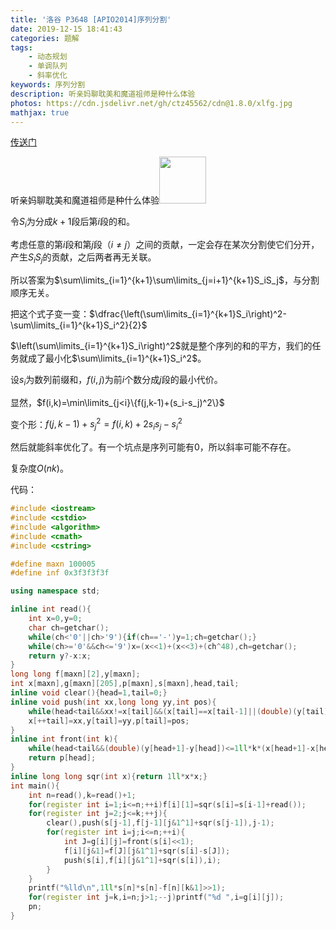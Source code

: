 ```yaml
---
title: '洛谷 P3648 [APIO2014]序列分割'
date: 2019-12-15 18:41:43
categories: 题解
tags:
    - 动态规划
    - 单调队列
    - 斜率优化
keywords: 序列分割
description: 听亲妈聊耽美和魔道祖师是种什么体验
photos: https://cdn.jsdelivr.net/gh/ctz45562/cdn@1.8.0/xlfg.jpg
mathjax: true
---
```


[传送门](https://www.luogu.com.cn/problem/P3648)

听亲妈聊耽美和魔道祖师是种什么体验<img class="emoji-coda" src="https://cdn.jsdelivr.net/gh/ctz45562/cdn@1.7.9/emojis/menhera/34.jpg" alt="" style="height:75px;width:auto">

<!--more-->

令$S_i$为分成$k+1$段后第$i$段的和。

考虑任意的第$i$段和第$j$段（$i\neq j$）之间的贡献，一定会存在某次分割使它们分开，产生$S_iS_j$的贡献，之后两者再无关联。

所以答案为$\sum\limits_{i=1}^{k+1}\sum\limits_{j=i+1}^{k+1}S_iS_j$，与分割顺序无关。

把这个式子变一变：$\dfrac{\left(\sum\limits_{i=1}^{k+1}S_i\right)^2-\sum\limits_{i=1}^{k+1}S_i^2}{2}$

$\left(\sum\limits_{i=1}^{k+1}S_i\right)^2$就是整个序列的和的平方，我们的任务就成了最小化$\sum\limits_{i=1}^{k+1}S_i^2$。

设$s_i$为数列前缀和，$f(i,j)$为前$i$个数分成$j$段的最小代价。

显然，$f(i,k)=\min\limits_{j<i}\{f(j,k-1)+(s_i-s_j)^2\}$

变个形：$f(j,k-1)+s_j^2=f(i,k)+2s_is_j-s_i^2$

然后就能斜率优化了。有一个坑点是序列可能有$0$，所以斜率可能不存在。

复杂度$O(nk)$。

代码：

``` cpp
#include <iostream>
#include <cstdio>
#include <algorithm>
#include <cmath>
#include <cstring>

#define maxn 100005
#define inf 0x3f3f3f3f

using namespace std;

inline int read(){
	int x=0,y=0;
	char ch=getchar();
	while(ch<'0'||ch>'9'){if(ch=='-')y=1;ch=getchar();}
	while(ch>='0'&&ch<='9')x=(x<<1)+(x<<3)+(ch^48),ch=getchar();
	return y?-x:x;
}
long long f[maxn][2],y[maxn];
int x[maxn],g[maxn][205],p[maxn],s[maxn],head,tail;
inline void clear(){head=1,tail=0;}
inline void push(int xx,long long yy,int pos){
	while(head<tail&&xx!=x[tail]&&(x[tail]==x[tail-1]||(double)(y[tail]-y[tail-1])/(x[tail]-x[tail-1])>(double)(yy-y[tail])/(xx-x[tail])))--tail;
	x[++tail]=xx,y[tail]=yy,p[tail]=pos;
}
inline int front(int k){
	while(head<tail&&(double)(y[head+1]-y[head])<=1ll*k*(x[head+1]-x[head]))++head;
	return p[head];
}
inline long long sqr(int x){return 1ll*x*x;}
int main(){
	int n=read(),k=read()+1;
	for(register int i=1;i<=n;++i)f[i][1]=sqr(s[i]=s[i-1]+read());
	for(register int j=2;j<=k;++j){
		clear(),push(s[j-1],f[j-1][j&1^1]+sqr(s[j-1]),j-1);
		for(register int i=j;i<=n;++i){
			int J=g[i][j]=front(s[i]<<1);
			f[i][j&1]=f[J][j&1^1]+sqr(s[i]-s[J]);
			push(s[i],f[i][j&1^1]+sqr(s[i]),i);
		}
	}
	printf("%lld\n",1ll*s[n]*s[n]-f[n][k&1]>>1);
	for(register int j=k,i=n;j>1;--j)printf("%d ",i=g[i][j]);
	pn;
}
```

